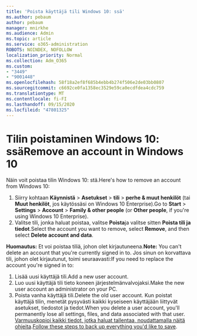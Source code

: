 ```yaml
---
title: 'Poista käyttäjä tili Windows 10: ssä'
ms.author: pebaum
author: pebaum
manager: mnirkhe
ms.audience: Admin
ms.topic: article
ms.service: o365-administration
ROBOTS: NOINDEX, NOFOLLOW
localization_priority: Normal
ms.collection: Adm_O365
ms.custom:
- "3449"
- "9001448"
ms.openlocfilehash: 58f18a2ef8f685b4ebb4b274f506e2de03bb0807
ms.sourcegitcommit: c6692ce0fa1358ec3529e59ca0ecdfdea4cdc759
ms.translationtype: MT
ms.contentlocale: fi-FI
ms.lasthandoff: 09/15/2020
ms.locfileid: "47801325"
---
```

# <a name="remove-an-account-in-windows-10"></a><span data-ttu-id="2133b-102">Tilin poistaminen Windows 10: ssä</span><span class="sxs-lookup"><span data-stu-id="2133b-102">Remove an account in Windows 10</span></span>

<span data-ttu-id="2133b-103">Näin voit poistaa tilin Windows 10: stä.</span><span class="sxs-lookup"><span data-stu-id="2133b-103">Here's how to remove an account from Windows 10:</span></span>

1. <span data-ttu-id="2133b-104">Siirry kohtaan **Käynnistä**  >  **Asetukset**  >  **tili**  >  **perhe & muut henkilöt** (tai **Muut henkilöt**, jos käytössäsi on Windows 10 Enterprise).</span><span class="sxs-lookup"><span data-stu-id="2133b-104">Go to **Start** > **Settings** > **Account** > **Family & other people** (or **Other people**, if you're using Windows 10 Enterprise).</span></span>
2. <span data-ttu-id="2133b-105">Valitse tili, jonka haluat poistaa, valitse **Poista**ja valitse sitten **Poista tili ja tiedot**.</span><span class="sxs-lookup"><span data-stu-id="2133b-105">Select the account you want to remove, select **Remove**, and then select **Delete account and data**.</span></span>
 
<span data-ttu-id="2133b-106">**Huomautus:** Et voi poistaa tiliä, johon olet kirjautuneena.</span><span class="sxs-lookup"><span data-stu-id="2133b-106">**Note:** You can't delete an account that you're currently signed in to.</span></span>  <span data-ttu-id="2133b-107">Jos sinun on korvattava tili, johon olet kirjautunut, toimi seuraavasti:</span><span class="sxs-lookup"><span data-stu-id="2133b-107">If you need to replace the account you're signed in to:</span></span>

1. <span data-ttu-id="2133b-108">Lisää uusi käyttäjä tili.</span><span class="sxs-lookup"><span data-stu-id="2133b-108">Add a new user account.</span></span>
2. <span data-ttu-id="2133b-109">Luo uusi käyttäjä tili tieto koneen järjestelmänvalvojaksi.</span><span class="sxs-lookup"><span data-stu-id="2133b-109">Make the new user account an administrator on your PC.</span></span>
3. <span data-ttu-id="2133b-110">Poista vanha käyttäjä tili.</span><span class="sxs-lookup"><span data-stu-id="2133b-110">Delete the old user account.</span></span> <span data-ttu-id="2133b-111">Kun poistat käyttäjä tilin, menetät pysyvästi kaikki kyseiseen käyttäjään liittyvät asetukset, tiedostot ja tiedot.</span><span class="sxs-lookup"><span data-stu-id="2133b-111">When you delete a user account, you'll permanently lose all settings, files, and data associated with that user.</span></span> <span data-ttu-id="2133b-112">[Varmuuskopioi kaikki tiedot, jotka haluat tallentaa, noudattamalla näitä ohjeita](https://support.microsoft.com/help/4027408/windows-10-backup-and-restore).</span><span class="sxs-lookup"><span data-stu-id="2133b-112">[Follow these steps to back up everything you'd like to save](https://support.microsoft.com/help/4027408/windows-10-backup-and-restore).</span></span>